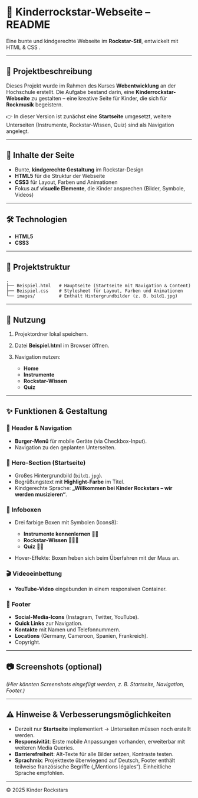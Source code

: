 # 🎸 Kinderrockstar-Webseite – README

Eine bunte und kindgerechte Webseite im **Rockstar-Stil**, entwickelt mit HTML & CSS .

---

## 📌 Projektbeschreibung

Dieses Projekt wurde im Rahmen des Kurses **Webentwicklung** an der Hochschule erstellt.
Die Aufgabe bestand darin, eine **Kinderrockstar-Webseite** zu gestalten – eine kreative Seite für Kinder, die sich für **Rockmusik** begeistern.

👉 In dieser Version ist zunächst eine **Startseite** umgesetzt, weitere Unterseiten (Instrumente, Rockstar-Wissen, Quiz) sind als Navigation angelegt.

---

## 🎨 Inhalte der Seite

* Bunte, **kindgerechte Gestaltung** im Rockstar-Design
* **HTML5** für die Struktur der Webseite
* **CSS3** für Layout, Farben und Animationen
* Fokus auf **visuelle Elemente**, die Kinder ansprechen (Bilder, Symbole, Videos)

---

## 🛠️ Technologien

* **HTML5**
* **CSS3**

---

## 📂 Projektstruktur

```
.
├── Beispiel.html   # Hauptseite (Startseite mit Navigation & Content)
├── Beispiel.css    # Stylesheet für Layout, Farben und Animationen
└── images/         # Enthält Hintergrundbilder (z. B. bild1.jpg)
```

---

## 🚀 Nutzung

1. Projektordner lokal speichern.
2. Datei **Beispiel.html** im Browser öffnen.
3. Navigation nutzen:

   * **Home**
   * **Instrumente**
   * **Rockstar-Wissen**
   * **Quiz**

---

## ✨ Funktionen & Gestaltung

### 🌟 Header & Navigation

* **Burger-Menü** für mobile Geräte (via Checkbox-Input).
* Navigation zu den geplanten Unterseiten.

### 🎵 Hero-Section (Startseite)

* Großes Hintergrundbild (`bild1.jpg`).
* Begrüßungstext mit **Highlight-Farbe** im Titel.
* Kindgerechte Sprache: **„Willkommen bei Kinder Rockstars – wir werden musizieren“**.

### 🥁 Infoboxen

* Drei farbige Boxen mit Symbolen (Icons8):

  * **Instrumente kennenlernen** 🎸🥁
  * **Rockstar-Wissen** 🎤👩‍🎤
  * **Quiz** 🧠🎶
* Hover-Effekte: Boxen heben sich beim Überfahren mit der Maus an.

### 🎬 Videoeinbettung

* **YouTube-Video** eingebunden in einem responsiven Container.

### 📍 Footer

* **Social-Media-Icons** (Instagram, Twitter, YouTube).
* **Quick Links** zur Navigation.
* **Kontakte** mit Namen und Telefonnummern.
* **Locations** (Germany, Cameroon, Spanien, Frankreich).
* Copyright.

---

## 📷 Screenshots (optional)

*(Hier könnten Screenshots eingefügt werden, z. B. Startseite, Navigation, Footer.)*

---

## ⚠️ Hinweise & Verbesserungsmöglichkeiten

* Derzeit nur **Startseite** implementiert → Unterseiten müssen noch erstellt werden.
* **Responsivität**: Erste mobile Anpassungen vorhanden, erweiterbar mit weiteren Media Queries.
* **Barrierefreiheit**: Alt-Texte für alle Bilder setzen, Kontraste testen.
* **Sprachmix**: Projekttexte überwiegend auf Deutsch, Footer enthält teilweise französische Begriffe („Mentions légales“). Einheitliche Sprache empfohlen.

---


© 2025 Kinder Rockstars

 